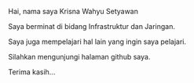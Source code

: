 Hai, nama saya Krisna Wahyu Setyawan

Saya berminat di bidang Infrastruktur dan Jaringan.

Saya juga mempelajari hal lain yang ingin saya pelajari. 

Silahkan mengunjungi halaman github saya.

Terima kasih...

<!---
ex-dec/ex-dec is a ✨ special ✨ repository because its `README.md` (this file) appears on your GitHub profile.
You can click the Preview link to take a look at your changes.
--->
